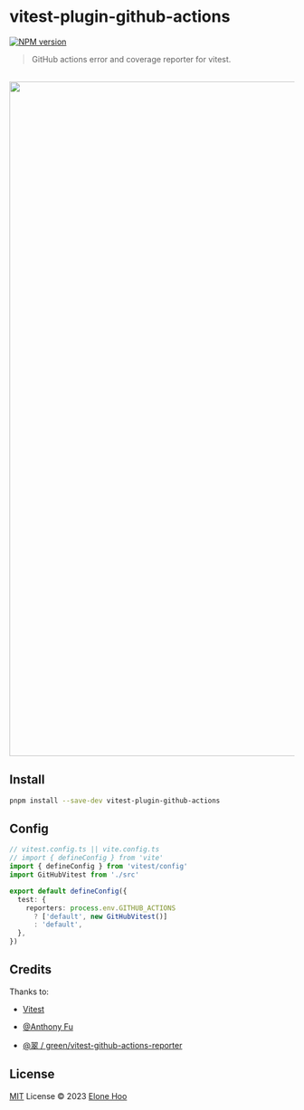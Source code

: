 # vitest-plugin-github-actions

[![NPM version](https://img.shields.io/npm/v/vitest-plugin-github-actions?color=dab40b&label=)](https://www.npmjs.com/package/vitest-plugin-github-actions)

> GitHub actions error and coverage reporter for vitest.

<br />

<img width="1193" src="./public/test.png">

## Install

```bash
pnpm install --save-dev vitest-plugin-github-actions
```

## Config

```ts
// vitest.config.ts || vite.config.ts
// import { defineConfig } from 'vite'
import { defineConfig } from 'vitest/config'
import GitHubVitest from './src'

export default defineConfig({
  test: {
    reporters: process.env.GITHUB_ACTIONS
      ? ['default', new GitHubVitest()]
      : 'default',
  },
})
```

## Credits

Thanks to:

- [Vitest](https://github.com/vitest-dev/vitest)

- [@Anthony Fu](https://github.com/antfu)

- [@翠 / green/vitest-github-actions-reporter](https://github.com/sapphi-red/vitest-github-actions-reporter)

## License

[MIT](./LICENSE) License © 2023 [Elone Hoo](https://github.com/elonehoo)

